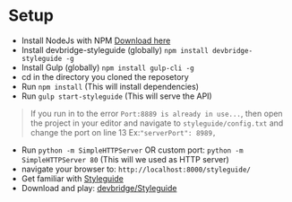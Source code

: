 # Setup

 * Install NodeJs with NPM [Download here](https://nodejs.org/en/)
 * Install devbridge-styleguide (globally) `npm install devbridge-styleguide -g`
 * Install Gulp (globally) `npm install gulp-cli -g`
 * cd in the directory you cloned the reposetory
 * Run `npm install` (This will install dependencies)
 * Run `gulp start-styleguide` (This will serve the API)

>If you run in to the error `Port:8889 is already in use...`, then open the project in your editor and navigate to `styleguide/config.txt` and change the port on line 13 Ex:`"serverPort": 8989,`

 * Run `python -m SimpleHTTPServer` OR custom port: `python -m SimpleHTTPServer 80` (This will we used as HTTP server)
 * navigate your browser to: `http://localhost:8000/styleguide/`
 * Get familiar with [Styleguide](http://livingstyleguide.devbridge.com/)
 * Download and play: [devbridge/Styleguide](https://github.com/devbridge/Styleguide)